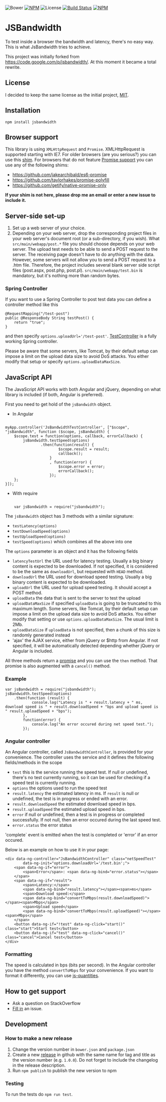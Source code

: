 ![Bower](https://img.shields.io/bower/v/jsbandwidth.svg) [![NPM](https://img.shields.io/npm/v/jsbandwidth.svg)](https://www.npmjs.com/package/jsbandwidth) ![License](https://img.shields.io/npm/l/jsbandwidth.svg)
[![Build Status](https://travis-ci.org/beradrian/jsbandwidth.png)](https://travis-ci.org/beradrian/jsbandwidth)
[![NPM](https://nodei.co/npm/jsbandwidth.png)](https://nodei.co/npm/jsbandwidth/)

# JSBandwidth

To test inside a browser the bandwidth and latency, there's no easy way. This is what JsBandwidth tries to achieve.

This project was initially forked from https://code.google.com/p/jsbandwidth/. At this moment it became a total rewrite.

## License
I decided to keep the same license as the initial project, [MIT](http://opensource.org/licenses/mit-license.php).

## Installation

    npm install jsbandwidth

## Browser support
This library is using `XMLHttpRequest` and `Promise`. XMLHttpRequest is supported starting with IE7. For older browsers (are you serious?) you can use this [shim](https://gist.github.com/beradrian/5d30bcbf7e8e0d9b5090). For browsers that do not feature [Promise support](http://caniuse.com/#search=promise) you can use any of the following shims:
- https://github.com/jakearchibald/es6-promise
- https://github.com/taylorhakes/promise-polyfill
- https://github.com/getify/native-promise-only

 **If your shim is not here, please drop me an email or enter a new issue to include it.**

## Server-side set-up
1. Set up a web server of your choice.
2. Depending on your web server, drop the corresponding project files in your web server's document root (or a sub-directory, if you wish). What `src/main/webapp/post.*` file you should choose depends on your web server. The upload test needs to be able to send a POST request to the server. The receiving page doesn't have to do anything with the data. However, some servers will not allow you to send a POST request to a .htm file. Therefore, the project includes several blank server side script files (post.aspx, post.php, post.pl). `src/main/webapp/test.bin` is mandatory, but it's nothing more than random bytes. 

### Spring Controller

If you want to use a Spring Controller to post test data you can define a controller method like this

	@RequestMapping("/test-post")
	public @ResponseBody String testPost() {
		return "true";
	}

and then specify `options.uploadUrl='/test-post'`. [TestController](src/main/java/TestController.java) is a fully working Spring controller.

Please be aware that some servers, like Tomcat, by their default setup can impose a limit on the upload data size to avoid DoS attacks. You either modify that setup or specify `options.uploadDataMaxSize`.

## JavaScript API
The JavaScript API works with both Angular and jQuery, depending on what library is included (if both, Angular is preferred).

First you need to get hold of the `jsBandwidth` object.

- In Angular

<pre><code>
myApp.controller('JsBandwidthTestController', ["$scope", "jsBandwidth", function ($scope, jsBandwidth) {
	$scope.test = function(options, callback, errorCallback) {
		jsBandwidth.testSpeed(options)
				.then(function(result) {
						$scope.result = result;
						callback();
					}
					, function(error) {
						$scope.error = error;
						errorCallback();
					});
	};
}]);
</code></pre>

- With require

<pre><code>
	var jsBandwidth = require("jsbandwidth");
</code></pre>

The `jsBandwidth` object has 3 methods with a similar signature:
- `testLatency(options)`
- `testDownloadSpeed(options)`
- `testUploadSpeed(options)`
- `testSpeed(options)` which combines all the above into one

The `options` parameter is an object and it has the following fields
- `latencyTestUrl` the URL used for latency testing. Usually a big binary content is expected to be downloaded. If not specified, it is considered to be the same as `downloadUrl`, but requested with `HEAD` method.
- `downloadUrl` the URL used for download speed testing. Usually a big binary content is expected to be downloaded.
- `uploadUrl` the URL used for upload speed testing. It should accept a POST method.
- `uploadData` the data that is sent to the server to test the upload
- `uploadDataMaxSize` if specified `uploadData` is going to be truncated to this maximum length. Some servers, like Tomcat, by their default setup can impose a limit on the upload data size to avoid DoS attacks. You either modify that setting or use `options.uploadDataMaxSize`. The usual limit is 2Mb.
- `uploadDataSize` if `uploadData` is not specified, then a chunk of this size is randomly generated instead
- 'ajax' the AJAX service, either from jQuery or $http from Angular. If not specified, it will be automatically detected depending whether jQuery or Angular is included.

All three methods return a [promise](https://developer.mozilla.org/en-US/docs/Web/JavaScript/Reference/Global_Objects/Promise) and you can use the `then` method. That promise is also augmented with a `cancel()` method.

### Example

	var jsBandwidth = require("jsbandwidth");
	jsBandwidth.testSpeed(options)
		.then(function (result) {
				console.log("Latency is " + result.latency + " ms, download speed is " + result.downloadSpeed + "bps and upload speed is " result.uploadSpeed + "bps");
			},
			function(error) {
				console.log("An error occured during net speed test.");
			});

### Angular controller			
An Angular controller, called `JsBandwidthController`, is provided for your convenience. The controller uses the service and it defines the following fields/methods in the scope
- `test` this is the service running the speed test. If null or undefined, there's no test currently running, so it can be used for checking if a speed test is currently running.
- `options` the options used to run the speed test
- `result.latency` the estimated latency in ms. If `result` is null or undefined, the test is in progress or ended with an error.
- `result.downloadSpeed` the estimated download speed in bps.
- `result.uploadSpeed` the estimated upload speed in bps.
- `error` if null or undefined, then a test is in progress or completed successfully. If not null, then an error occured during the last speed test.
-  `error.status` the error status

'complete` event is emitted when the test is completed or 'error' if an error occured.

Below is an example on how to use it in your page:

	<div data-ng-controller="JsBandwidthController" class="netSpeedTest"
			data-ng-init="options.downloadUrl='/test.bin';">
		<span data-ng-if="error">
			<span>Error</span>: <span data-ng-bind="error.status"></span>
		</span>
		<span data-ng-if="result">
			<span>Latency:</span>
			<span data-ng-bind="result.latency"></span><span>ms</span>
			<span>Download speed:</span>
			<span data-ng-bind="convertToMbps(result.downloadSpeed)"></span><span>Mbps</span>
			<span>Upload speed</span>
			<span data-ng-bind="convertToMbps(result.uploadSpeed)"></span><span>Mbps</span>
		</span>
		<button data-ng-if="!test" data-ng-click="start()" class="start">Start test</button>
		<button data-ng-if="test" data-ng-click="cancel()" class="cancel">Cancel test</button>
	</div>


### Formatting
The speed is calculated in bps (bits per second). In the Angular controller you have the method `convertToMbps` for your convenience. If you want to format it differently, you can use [js-quantities](https://github.com/gentooboontoo/js-quantities).

## How to get support
* Ask a question on StackOverflow
* [Fill in](https://github.com/beradrian/jsbandwidth/issues/new) an issue.


## Development

### How to make a new release
1. Change the version number in `bower.json` and `package.json`
2. Create a new [release](https://github.com/beradrian/jsbandwidth/releases) in github with the same name for tag and title as the version number (e.g. `1.0.0`). Do not forget to include the changelog in the release description.
3. Run `npm publish` to publish the new version to npm

### Testing
To run the tests do `npm run test`.

